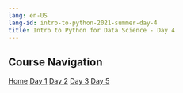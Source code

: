 ```yaml
---
lang: en-US
lang-id: intro-to-python-2021-summer-day-4
title: Intro to Python for Data Science - Day 4
---
```


## Course Navigation

<div id="access-tags">
    <div class="d-flex flex-wrap mt-3 mb-1 mr-3">
        <a class="post-tag" href="{{ site.baseurl }}{% link _teaching/intro-to-python-2021S/home.md %}">Home</a>
        <a class="post-tag" href="{{ site.baseurl }}{% link _teaching/intro-to-python-2021S/day1.md %}">Day 1</a>
        <a class="post-tag" href="{{ site.baseurl }}{% link _teaching/intro-to-python-2021S/day2.md %}">Day 2</a>
        <a class="post-tag" href="{{ site.baseurl }}{% link _teaching/intro-to-python-2021S/day3.md %}">Day 3</a>
        <a class="post-tag" href="{{ site.baseurl }}{% link _teaching/intro-to-python-2021S/day5.md %}">Day 5</a>
    </div>
</div>
